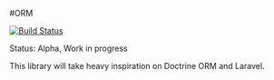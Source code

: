 #ORM

[![Build Status](https://travis-ci.org/Mparaiso/go-orm.svg?branch=master)](https://travis-ci.org/Mparaiso/go-orm)

Status: Alpha, Work in progress

This library will take heavy inspiration on Doctrine ORM and Laravel.